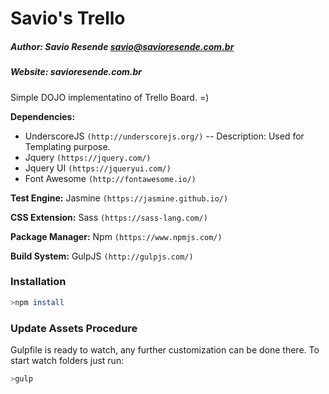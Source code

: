 # Savio's Trello
##### Author: Savio Resende <savio@savioresende.com.br>
##### Website: savioresende.com.br

Simple DOJO implementatino of Trello Board. =)

**Dependencies:**
  - UnderscoreJS ``(http://underscorejs.org/)``
  -- Description: Used for Templating purpose.
  - Jquery ``(https://jquery.com/)``
  - Jquery UI ``(https://jqueryui.com/)``
  - Font Awesome ``(http://fontawesome.io/)``

**Test Engine:** Jasmine ``(https://jasmine.github.io/)``

**CSS Extension:** Sass ``(https://sass-lang.com/)``

**Package Manager:** Npm ``(https://www.npmjs.com/)``

**Build System:** GulpJS ``(http://gulpjs.com/)``

### Installation

```sh
>npm install
```

### Update Assets Procedure
Gulpfile is ready to watch, any further customization can be done there. To start watch folders just run:
```sh
>gulp
```

